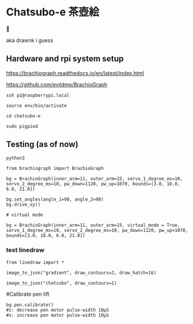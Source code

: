 # Chatsubo-e 茶壺絵

🍵

aka drawnk i guess

## Hardware and rpi system setup

https://brachiograph.readthedocs.io/en/latest/index.html

https://github.com/evildmp/BrachioGraph

`ssh pi@raspberrypi.local`

`source env/bin/activate`

`cd chatsubo-e`

`sudo pigpiod`

## Testing (as of now)

```
python3

from brachiograph import BrachioGraph

bg = BrachioGraph(inner_arm=11, outer_arm=15, servo_1_degree_ms=10, servo_2_degree_ms=10, pw_down=1120, pw_up=1070, bounds=[3.0, 18.0, 6.0, 21.0])

bg.set_angles(angle_1=90, angle_2=90)  
bg.drive_xy()

# virtual mode 

bg = BrachioGraph(inner_arm=11, outer_arm=15, virtual_mode = True, servo_1_degree_ms=10, servo_2_degree_ms=10, pw_down=1120, pw_up=1070, bounds=[3.0, 18.0, 6.0, 21.0])
```

### test linedraw
```
from linedraw import *

image_to_json("gradient", draw_contours=2, draw_hatch=16)

image_to_json("chatsubo", draw_contours=1)
```

#Calibrate pen lift
```
bg.pen.calibrate()
#z: decrease pen motor pulse-width 10µS
#x: increase pen motor pulse-width 10µS
```

